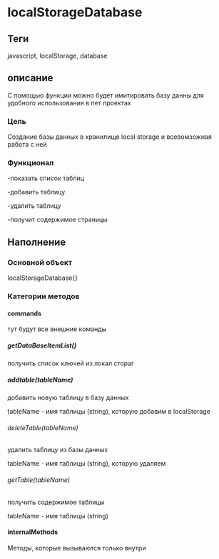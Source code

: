 # localStorageDatabase

## Теги

javascript, localStorage, database

## описание

С помощью функции можно будет имитировать базу данны для удобного использования в пет проектах

### Цель

Создание базы данных в хранилище local storage и всевомзожная работа с ней

### Функционал

-показать список таблиц

-добавить таблицу

-удалить таблицу

-получит содержимое страницы

## Наполнение

### Основной объект

localStorageDatabase{}

### Категории методов

#### commands

тут будут все внешние команды

##### getDataBaseItemList()

получить список ключей из локал стораг

##### addtable(tableName)

добавить новую таблицу в базу данных

tableName - имя таблицы (string), которую добавим в localStorage

###### deleteTable(tableName)

удалить таблицу из базы данных

tableName - имя таблицы (string), которую удаляем

###### getTable(tableName)

получить содержимое таблицы

tableName - имя таблицы (string)

#### internalMethods

Методы, которые вызываются только внутри
